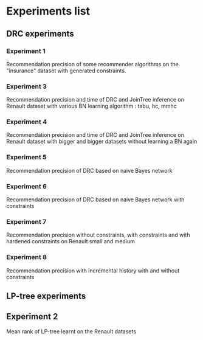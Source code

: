 # Experiments list

## DRC experiments

### Experiment 1

Recommendation precision of some recommender algorithms on the "insurance" dataset with generated constraints.

### Experiment 3

Recommendation precision and time of DRC and JoinTree inference on Renault dataset with various BN learning algorithm : tabu, hc, mmhc

### Experiment 4

Recommendation precision and time of DRC and JoinTree inference on Renault dataset with bigger and bigger datasets without learning a BN again

### Experiment 5

Recommendation precision of DRC based on naive Bayes network

### Experiment 6

Recommendation precision of DRC based on naive Bayes network with constraints

### Experiment 7

Recommendation precision without constraints, with constraints and with hardened constraints on Renault small and medium

### Experiment 8

Recommendation precision with incremental history with and without constraints

## LP-tree experiments

## Experiment 2

Mean rank of LP-tree learnt on the Renault datasets

